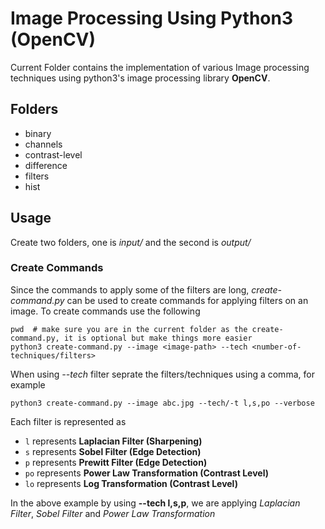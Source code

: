 # Image Processing Using Python3 (OpenCV)
Current Folder contains the implementation of various Image processing techniques using python3's image processing library **OpenCV**.

## Folders
- binary
- channels
- contrast-level
- difference
- filters
- hist

## Usage
Create two folders, one  is *input/* and the second is *output/*
### Create Commands
Since the commands to apply some of the filters are long, *create-command.py* can be used to create commands for applying filters on an image. To create commands use the following
```
pwd  # make sure you are in the current folder as the create-command.py, it is optional but make things more easier
python3 create-command.py --image <image-path> --tech <number-of-techniques/filters>
```
When using *--tech* filter seprate the filters/techniques using a comma, for example
```
python3 create-command.py --image abc.jpg --tech/-t l,s,po --verbose
``` 
Each filter is represented as 
- `l` represents **Laplacian Filter (Sharpening)**
- `s` represents **Sobel Filter (Edge Detection)**
- `p` represents **Prewitt Filter (Edge Detection)**
- `po` represents **Power Law Transformation (Contrast Level)**
- `lo` represents **Log Transformation (Contrast Level)**

In the above example by using **--tech l,s,p**, we are applying *Laplacian Filter*, *Sobel Filter* and *Power Law Transformation*



